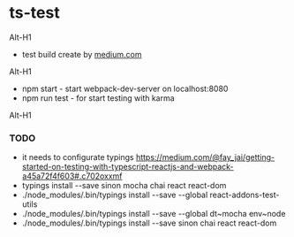 # ts-test

Alt-H1

- test build create by [medium.com](https://medium.com/@fay_jai/getting-started-on-testing-with-typescript-reactjs-and-webpack-a45a72f4f603#.c702oxxmf)

Alt-H1

* npm start - start webpack-dev-server on localhost:8080
* npm run test - for start testing with karma

Alt-H1

### TODO

- it needs to configurate typings https://medium.com/@fay_jai/getting-started-on-testing-with-typescript-reactjs-and-webpack-a45a72f4f603#.c702oxxmf
- typings install --save sinon mocha chai react react-dom
- ./node_modules/.bin/typings install --save --global react-addons-test-utils
- ./node_modules/.bin/typings install --save --global dt~mocha env~node
- ./node_modules/.bin/typings install --save sinon chai react react-dom



